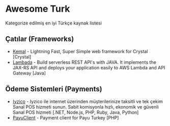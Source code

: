 # Awesome Turk
Kategorize edilmiş en iyi Türkçe kaynak listesi

## Çatılar (Frameworks)
* [Kemal](https://github.com/sdogruyol/kemal) - Lightning Fast, Super Simple web framework for Crystal [Crystal]
* [Lambada](https://github.com/lambadaframework/lambadaframework) - Build serverless REST API's with JAVA. It implements the JAX-RS API and deploys your application easily to AWS Lambda and API Gateway [Java]

## Ödeme Sistemleri (Payments)
* [Iyzico](https://github.com/iyzico) - Iyzico ile internet üzerinden müşterilerinize taksitli ve tek çekim Sanal POS hizmeti sunun. Sabit komisyonla hızlı, ekonomik ve güvenli Sanal POS hizmeti [.NET, Node.js, PHP, Ruby, Java, Python]
* [PayuClient](https://github.com/paranoiaproject/payuclient) - Payment client for Payu Turkey [PHP]
